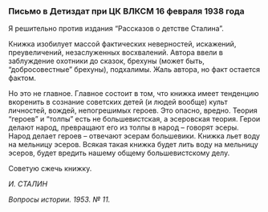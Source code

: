 ### Письмо в Детиздат при ЦК ВЛКСМ 16 февраля 1938 года

Я решительно против издания “Рассказов о детстве Сталина”.

Книжка изобилует массой фактических неверностей, искажений, преувеличений, незаслуженных восхвалений. Автора ввели в заблуждение охотники до сказок, брехуны (может быть, “добросовестные” брехуны), подхалимы. Жаль автора, но факт остается фактом.

Но это не главное. Главное состоит в том, что книжка имеет тенденцию вкоренить в сознание советских детей (и людей вообще) культ личностей, вождей, непогрешимых героев. Это опасно, вредно. Теория “героев” и “толпы” есть не большевистская, а эсеровская теория. Герои делают народ, превращают его из толпы в народ – говорят эсеры. Народ делает героев – отвечают эсерам большевики. Книжка льет воду на мельницу эсеров. Всякая такая книжка будет лить воду на мельницу эсеров, будет вредить нашему общему большевистскому делу.

Советую сжечь книжку.

_И. СТАЛИН_

_Вопросы истории. 1953. № 11._